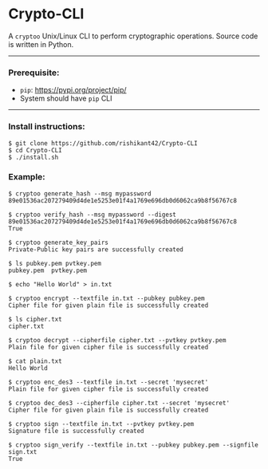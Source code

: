 # Crypto-CLI

A `cryptoo` Unix/Linux CLI to perform cryptographic operations. Source code is written in Python.

---

### Prerequisite:
* `pip`: https://pypi.org/project/pip/
* System should have `pip` CLI

---

### Install instructions:
```
$ git clone https://github.com/rishikant42/Crypto-CLI
$ cd Crypto-CLI
$ ./install.sh
```

### Example:

```
$ cryptoo generate_hash --msg mypassword
89e01536ac207279409d4de1e5253e01f4a1769e696db0d6062ca9b8f56767c8

$ cryptoo verify_hash --msg mypassword --digest 89e01536ac207279409d4de1e5253e01f4a1769e696db0d6062ca9b8f56767c8
True

$ cryptoo generate_key_pairs
Private-Public key pairs are successfully created

$ ls pubkey.pem pvtkey.pem
pubkey.pem  pvtkey.pem

$ echo "Hello World" > in.txt

$ cryptoo encrypt --textfile in.txt --pubkey pubkey.pem
Cipher file for given plain file is successfully created

$ ls cipher.txt
cipher.txt

$ cryptoo decrypt --cipherfile cipher.txt --pvtkey pvtkey.pem
Plain file for given cipher file is successfully created

$ cat plain.txt
Hello World

$ cryptoo enc_des3 --textfile in.txt --secret 'mysecret'
Plain file for given cipher file is successfully created

$ cryptoo dec_des3 --cipherfile cipher.txt --secret 'mysecret'
Cipher file for given plain file is successfully created

$ cryptoo sign --textfile in.txt --pvtkey pvtkey.pem
Signature file is successfully created

$ cryptoo sign_verify --textfile in.txt --pubkey pubkey.pem --signfile sign.txt
True

```
